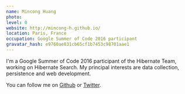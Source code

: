 ```yaml
---
name: Mincong Huang
photo:
level: 0
website: http://mincong-h.github.io/
location: Paris, France
occupation: Google Summer of Code 2016 participant
gravatar_hash: e9760ae831cb65cf1b7453c98701aae1
---
```


I'm a Google Summer of Code 2016 participant of the Hibernate Team, working on
Hibernate Search. My principal interests are data collection, persistence and
web development.

You can follow me on [Github][1] or [Twitter][2].

[1]: https://github.com/mincong-h
[2]: https://twitter.com/mincong_h

